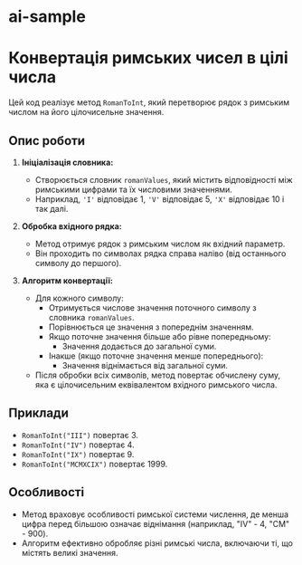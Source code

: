 # ai-sample
# Конвертація римських чисел в цілі числа

Цей код реалізує метод `RomanToInt`, який перетворює рядок з римським числом на його цілочисельне значення.

## Опис роботи

1. **Ініціалізація словника:**
   - Створюється словник `romanValues`, який містить відповідності між римськими цифрами та їх числовими значеннями. 
   - Наприклад, `'I'` відповідає 1, `'V'` відповідає 5, `'X'` відповідає 10 і так далі.

2. **Обробка вхідного рядка:**
   - Метод отримує рядок з римським числом як вхідний параметр.
   - Він проходить по символах рядка справа наліво (від останнього символу до першого).

3. **Алгоритм конвертації:**
   - Для кожного символу:
     - Отримується числове значення поточного символу з словника `romanValues`.
     - Порівнюється це значення з попереднім значенням.
     - Якщо поточне значення більше або рівне попередньому:
       - Значення додається до загальної суми.
     - Інакше (якщо поточне значення менше попереднього):
       - Значення віднімається від загальної суми.
   - Після обробки всіх символів, метод повертає обчислену суму, яка є цілочисельним еквівалентом вхідного римського числа.

## Приклади

- `RomanToInt("III")` повертає 3.
- `RomanToInt("IV")` повертає 4.
- `RomanToInt("IX")` повертає 9.
- `RomanToInt("MCMXCIX")` повертає 1999.

## Особливості

- Метод враховує особливості римської системи числення, де менша цифра перед більшою означає віднімання (наприклад, "IV" - 4, "CM" - 900).
- Алгоритм ефективно обробляє різні римські числа, включаючи ті, що містять великі значення.
